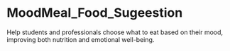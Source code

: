 # MoodMeal_Food_Sugeestion
 Help students and professionals choose what to eat based on their mood, improving both nutrition and emotional well-being.
